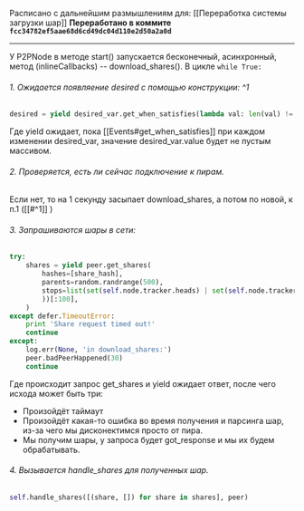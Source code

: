 Расписано с дальнейшим размышлениям для: [[Переработка системы загрузки шар]]
__Переработано в коммите `fcc34782ef5aae68d6cd49dc04d110e2d50a2a0d`__

--------------------

У P2PNode в методе start() запускается бесконечный, асинхронный, метод (inlineCallbacks) -- download_shares().
В цикле ```while True:```
###### 1. Ожидается появляение desired с помощью конструкции: ^1
```python
desired = yield desired_var.get_when_satisfies(lambda val: len(val) != 0)
```
Где yield ожидает, пока [[Events#get_when_satisfies]] при каждом изменении desired_var, значение desired_var.value будет не пустым массивом.

###### 2. Проверяется, есть ли сейчас подключение к пирам. 
Если нет, то на 1 секунду засыпает download_shares, а потом по новой, к п.1 ([[#^1]] )

###### 3. Запрашиваются шары в сети:
```python
try:
	shares = yield peer.get_shares(
		hashes=[share_hash],
		parents=random.randrange(500),
		stops=list(set(self.node.tracker.heads) | set(self.node.tracker.get_nth_parent_hash(head, min(max(0, self.node.tracker.get_height_and_last(head)[0] - 1), 10)) for head in self.node.tracker.heads
		))[:100],
	)
except defer.TimeoutError:
	print 'Share request timed out!'
	continue
except:
	log.err(None, 'in download_shares:')
	peer.badPeerHappened(30)
	continue
```
Где происходит запрос get_shares и yield ожидает ответ, после чего исхода может быть три:
- Произойдёт таймаут
- Произойдёт какая-то ошибка во время получения и парсинга шар, из-за чего мы дисконектимся просто от пира.
- Мы получим шары, у запроса будет got_response и мы их будем обрабатывать.
###### 4. Вызывается handle_shares для полученных шар.
```python
self.handle_shares([(share, []) for share in shares], peer)
```
